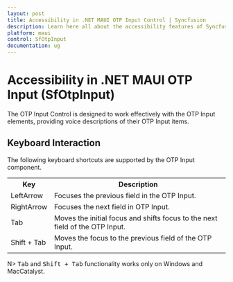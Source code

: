 ```yaml
---
layout: post
title: Accessibility in .NET MAUI OTP Input Control | Syncfusion
description: Learn here all about the accessibility features of Syncfusion .NET MAUI OTP Input (SfOtpInput) control.
platform: maui
control: SfOtpInput
documentation: ug
---
```


# Accessibility in .NET MAUI OTP Input (SfOtpInput)

The OTP Input Control is designed to work effectively with the OTP Input elements, providing voice descriptions of their OTP Input items.

## Keyboard Interaction
The following keyboard shortcuts are supported by the OTP Input component.

<table>
<tr>
<th>
Key
</th>
<th>
Description
</th>
</tr>
<tr>
<td>
LeftArrow
</td>
<td>
Focuses the previous field in the OTP Input.
</td>
</tr>
<tr>
<td>
RightArrow
</td>
<td>
Focuses the next field in OTP Input.
</td>
</tr>
<tr>
<td>
Tab
</td>
<td>
Moves the initial focus and shifts focus to the next field of the OTP Input.
</td>
</tr>
<tr>
<td>
Shift + Tab
</td>
<td>
Moves the focus to the previous field of the OTP Input.
</td>
</tr>
</table>

N> <kbd>Tab</kbd> and <kbd>Shift + Tab</kbd> functionality works only on Windows and MacCatalyst.